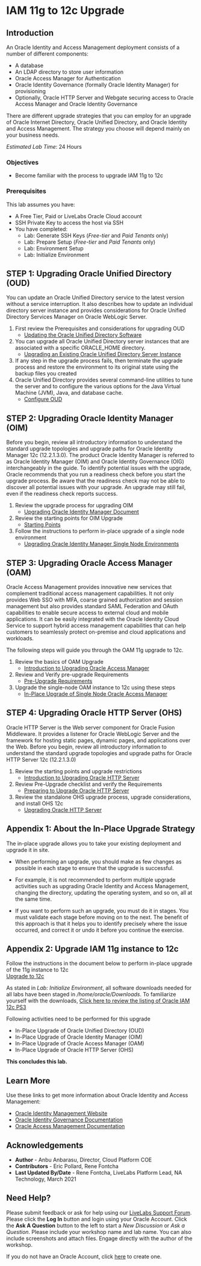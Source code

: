 # IAM 11g to 12c Upgrade

## Introduction

An Oracle Identity and Access Management deployment consists of a number of different components:
- A database
- An LDAP directory to store user information
- Oracle Access Manager for Authentication
- Oracle Identity Governance (formally Oracle Identity Manager) for provisioning
- Optionally, Oracle HTTP Server and Webgate securing access to Oracle Access Manager and Oracle Identity Governance

There are different upgrade strategies that you can employ for an upgrade of Oracle Internet Directory, Oracle Unified Directory, and Oracle Identity and Access Management. The strategy you choose will depend mainly on your business needs.

*Estimated Lab Time*:  24 Hours

### Objectives
- Become familiar with the process to upgrade IAM 11g to 12c

### Prerequisites
This lab assumes you have:
- A Free Tier, Paid or LiveLabs Oracle Cloud account
- SSH Private Key to access the host via SSH
- You have completed:
    - Lab: Generate SSH Keys (*Free-tier* and *Paid Tenants* only)
    - Lab: Prepare Setup (*Free-tier* and *Paid Tenants* only)
    - Lab: Environment Setup
    - Lab: Initialize Environment

##  **STEP 1**: Upgrading Oracle Unified Directory (OUD)
You can update an Oracle Unified Directory service to the latest version without a service interruption. It also describes how to update an individual directory server instance and provides considerations for Oracle Unified Directory Services Manager on Oracle WebLogic Server.  
1. First review the Prerequisites and considerations for upgrading OUD
    - [Updating the Oracle Unified Directory Software](https://docs.oracle.com/en/middleware/idm/unified-directory/12.2.1.3/oudig/updating-oracle-unified-directory-software.html#GUID-FFEACD0B-4A7E-4B22-A5A0-0D96DD0D76EE)
2. You can upgrade all Oracle Unified Directory server instances that are associated with a specific ORACLE_HOME directory.
    - [Upgrading an Existing Oracle Unified Directory Server Instance](https://docs.oracle.com/en/middleware/idm/unified-directory/12.2.1.3/oudig/updating-oracle-unified-directory-software.html#GUID-506B9DAC-2FDB-47C9-8E00-CC1F99215E81)
3. If any step in the upgrade process fails, then terminate the upgrade process and restore the environment to its original state using the backup files you created
4. Oracle Unified Directory provides several command-line utilities to tune the server and to configure the various options for the Java Virtual Machine (JVM), Java, and database cache.
    - [Configure OUD](https://docs.oracle.com/en/middleware/idm/unified-directory/12.2.1.3/oudig/configuring-jvm-java-and-database-cache-options-oracle-unified-directory.html#GUID-CB679A74-AC86-436F-AFB1-8717CFC55911)

##  **STEP 2**: Upgrading Oracle Identity Manager (OIM)

Before you begin, review all introductory information to understand the standard upgrade topologies and upgrade paths for Oracle Identity Manager 12c (12.2.1.3.0). The product Oracle Identity Manager is referred to as Oracle Identity Manager (OIM) and Oracle Identity Governance (OIG) interchangeably in the guide. To identify potential issues with the upgrade, Oracle recommends that you run a readiness check before you start the upgrade process. Be aware that the readiness check may not be able to discover all potential issues with your upgrade. An upgrade may still fail, even if the readiness check reports success.

1. Review the upgrade process for upgrading OIM
    - [Upgrading Oracle Identity Manager Document](https://docs.oracle.com/en/middleware/fusion-middleware/12.2.1.4/iamup/upgrading-oracle-identity-manager.pdf)
2. Review the starting points for OIM Upgrade
    - [Starting Points](https://docs.oracle.com/en/middleware/idm/suite/12.2.1.3/iamup/introduction-upgrading-oracle-identity-and-access-management-12c.html#GUID-DB254BA6-1858-45F7-B8EC-0D1D247348DD)
3. Follow the instructions to perform in-place upgrade of a single node environment
    - [Upgrading Oracle Identity Manager Single Node Environments](https://docs.oracle.com/en/middleware/idm/suite/12.2.1.3/iamup/upgrading-oracle-identity-manager-single-node-environments.html#GUID-5A172DD8-6C47-491C-BEA7-B01A3ED838D6)

##  **STEP 3**: Upgrading Oracle Access Manager (OAM)

Oracle Access Management provides innovative new services that complement traditional access management capabilities. It not only provides Web SSO with MFA, coarse grained authorization and session management but also provides standard SAML Federation and OAuth capabilities to enable secure access to external cloud and mobile applications. It can be easily integrated with the Oracle Identity Cloud Service to support hybrid access management capabilities that can help customers to seamlessly protect on-premise and cloud applications and workloads.

The following steps will guide you through the OAM 11g upgrade to 12c.

1. Review the basics of OAM Upgrade
    - [Introduction to Upgrading Oracle Access Manager](https://docs.oracle.com/en/middleware/fusion-middleware/12.2.1.3/oamup/introduction-upgrading-oracle-identity-and-access-management-12c.html#GUID-71B1B82A-A869-42FB-AC79-210C4B3C4CF2)
2. Review and Verify pre-upgrade Requirements
    - [Pre-Upgrade Requirements](https://docs.oracle.com/en/middleware/fusion-middleware/12.2.1.3/oamup/upgrade-requirements.html#GUID-5ADFC514-7092-4D69-9B4F-D6637579C02E)
3. Upgrade the single-node OAM instance to 12c using these steps
    - [In-Place Upgrade of Single Node Oracle Access Manager](https://docs.oracle.com/en/middleware/fusion-middleware/12.2.1.3/oamup/upgrading-oracle-access-manager-single-node-environments.html#GUID-2E216D22-A2F6-4D68-ACB6-17A015E8991E)

##  **STEP 4**: Upgrading Oracle HTTP Server (OHS)
Oracle HTTP Server is the Web server component for Oracle Fusion Middleware. It provides a listener for Oracle WebLogic Server and the framework for hosting static pages, dynamic pages, and applications over the Web. Before you begin, review all introductory information to understand the standard upgrade topologies and upgrade paths for Oracle HTTP Server 12c (12.2.1.3.0)

1. Review the starting points and upgrade restrictions
    - [Introduction to Upgrading Oracle HTTP Server](https://docs.oracle.com/en/middleware/fusion-middleware/12.2.1.3/ohsup/introduction-upgrading-oracle-http-server-12c-12.2.1.2.html#GUID-AAF9C05E-E5C0-4E01-BA68-069C04ADC48F)
2. Review Pre-Upgrade checklist and verify the Requirements
    - [Preparing to Upgrade Oracle HTTP Server](https://docs.oracle.com/en/middleware/fusion-middleware/12.2.1.3/ohsup/preparing-upgrade-oracle-http-server.html#GUID-A8CE118C-2949-4C46-85F9-2D2B523B0A61)
3. Review the standalone OHS upgrade process, upgrade considerations, and install OHS 12c
    - [Upgrading Oracle HTTP Server](https://docs.oracle.com/en/middleware/fusion-middleware/12.2.1.3/ohsup/upgrading-oracle-http-server-11g-12c.html)

## Appendix 1: About the In-Place Upgrade Strategy
The in-place upgrade allows you to take your existing deployment and upgrade it in site.

- When performing an upgrade, you should make as few changes as possible in each stage to ensure that the upgrade is successful.

- For example, it is not recommended to perform multiple upgrade activities such as upgrading Oracle Identity and Access Management, changing the directory, updating the operating system, and so on, all at the same time.

- If you want to perform such an upgrade, you must do it in stages. You must validate each stage before moving on to the next. The benefit of this approach is that it helps you to identify precisely where the issue occurred, and correct it or undo it before you continue the exercise.  

## Appendix 2: Upgrade IAM 11g instance to 12c
Follow the instructions in the document below to perform in-place upgrade of the 11g instance to 12c  
[Upgrade to 12c](https://docs.oracle.com/en/middleware/fusion-middleware/iamus/place-upgrade-strategies.html#GUID-9F906AE2-5BDF-426D-A97C-AC546ABFBD28)  

As stated in *Lab: Initialize Environment*, all software downloads needed for all labs have been staged in */home/oracle/Downloads*. To familiarize yourself with the downloads, [Click here to review the listing of Oracle IAM 12c PS3](https://www.oracle.com/middleware/technologies/identity-management/downloads.html)  

Following activities need to be performed for this upgrade
- In-Place Upgrade of Oracle Unified Directory (OUD)
- In-Place Upgrade of Oracle Identity Manager (OIM)
- In-Place Upgrade of Oracle Access Manager (OAM)
- In-Place Upgrade of Oracle HTTP Server (OHS)

**This concludes this lab.**

## Learn More
Use these links to get more information about Oracle Identity and Access Management:
- [Oracle Identity Management Website](https://docs.oracle.com/en/middleware/idm/suite/12.2.1.4/index.html)
- [Oracle Identity Governance Documentation](https://docs.oracle.com/en/middleware/idm/identity-governance/12.2.1.4/index.html)
- [Oracle Access Management Documentation](https://docs.oracle.com/en/middleware/idm/access-manager/12.2.1.4/books.html)

## Acknowledgements
* **Author** - Anbu Anbarasu, Director, Cloud Platform COE  
* **Contributors** -  Eric Pollard, Rene Fontcha  
* **Last Updated By/Date** - Rene Fontcha, LiveLabs Platform Lead, NA Technology, March 2021

## Need Help?
Please submit feedback or ask for help using our [LiveLabs Support Forum](https://community.oracle.com/tech/developers/categories/livelabsdiscussions). Please click the **Log In** button and login using your Oracle Account. Click the **Ask A Question** button to the left to start a *New Discussion* or *Ask a Question*.  Please include your workshop name and lab name.  You can also include screenshots and attach files.  Engage directly with the author of the workshop.

If you do not have an Oracle Account, click [here](https://profile.oracle.com/myprofile/account/create-account.jspx) to create one.
